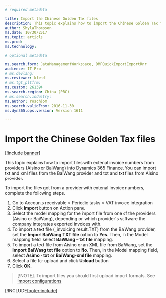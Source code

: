 ```yaml
---
# required metadata

title: Import the Chinese Golden Tax files
description: This topic explains how to import the Chinese Golden Tax files into Microsoft Dynamics 365 Finance.
author: ShylaThompson
ms.date: 10/30/2017
ms.topic: article
ms.prod: 
ms.technology: 

# optional metadata

ms.search.form: DataManagementWorkspace, DMFQuickImportExportRnr
audience: IT Pro
# ms.devlang: 
ms.reviewer: kfend
# ms.tgt_pltfrm: 
ms.custom: 261394
ms.search.region: China (PRC)
# ms.search.industry: 
ms.author: roschlom
ms.search.validFrom: 2016-11-30
ms.dyn365.ops.version: Version 1611

---
```


# Import the Chinese Golden Tax files

[!include [banner](../includes/banner.md)]
  
This topic explains how to import files with extenal invoice numbers from providers (Aisino or BaiWang) into Dynamics 365 Finance. You can import txt and xml files from the BaiWang provider and txt and txt files from Aisino provider. 

To import the files got from a provider with extenal invoice numbers, complete the following steps.

1. Go to Accounts receivable > Periodic tasks > VAT invoice integration
2. Click **Import** button on Action pane. 
3. Select the model mapping for the import file from one of the providers (Aisino or BaiWang), depending on which provider's software the company integrates exported invoices with. 
4. To import a text file (<file name>_invoicing result.TXT) from the BaiWang provider, set the **Import BaiWang TXT file** option to **Yes**. Then, in the Model mapping field, select **BaiWang – txt file** mapping.
5. To import a text file from Aisino or an XML file from BaiWang, set the **Import BaiWang txt file** option to **No**. Then, in the Model mapping field, select **Asimo - txt** or **BaiWang-xml file** mapping.
6. Select a file for upload and click **Upload** button 
7. Click **OK**.
  
 > [!NOTE]. To import files you should first upload import formats. See [Import configurations](apac-chn-tax-integration.md) 



[!INCLUDE[footer-include](../../includes/footer-banner.md)]
